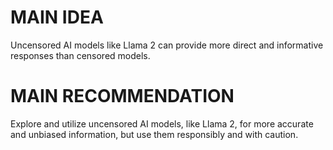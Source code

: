 # MAIN IDEA
Uncensored AI models like Llama 2 can provide more direct and informative responses than censored models.

# MAIN RECOMMENDATION
Explore and utilize uncensored AI models, like Llama 2, for more accurate and unbiased information, but use them responsibly and with caution.
